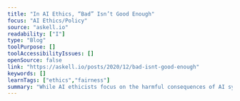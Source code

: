 ```yaml
---
title: "In AI Ethics, “Bad” Isn’t Good Enough"
focus: "AI Ethics/Policy"
source: "askell.io"
readability: ["I"]
type: "Blog"
toolPurpose: []
toolAccessibilityIssues: []
openSource: false
link: "https://askell.io/posts/2020/12/bad-isnt-good-enough"
keywords: []
learnTags: ["ethics","fairness"]
summary: "While AI ethicists focus on the harmful consequences of AI systems, this blog post discusses how we shouldn't conflate arguments that AI systems have harmful consequences with arguments about what we should do.  "
---
```


